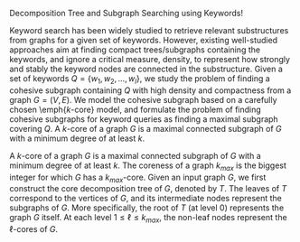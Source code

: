Decomposition Tree and Subgraph Searching using Keywords!

Keyword search has been widely studied to retrieve relevant substructures from graphs for a given set of keywords. 
However, existing well-studied approaches aim at finding compact trees/subgraphs containing the keywords, and ignore a critical measure, density, to represent how strongly and stably the keyword nodes are connected in the substructure.
Given a set of keywords $Q = \{w_1, w_2,\ldots, w_l\}$, we study the problem of finding a cohesive subgraph containing $Q$ with high density and compactness from a graph $G=(V,E)$. 
We model the cohesive subgraph based on a carefully chosen \emph{$k$-core} model, and formulate the problem of finding cohesive subgraphs for keyword queries as finding a maximal subgraph covering $Q$. A $k$-core of a graph $G$ is a maximal connected subgraph of $G$ with a minimum degree of at least $k$.

A $k$-core of a graph $G$ is a maximal connected subgraph of $G$ with a minimum degree of at least $k$. The coreness of a graph $k_{max}$ is the biggest integer for which $G$ has a $k_{max}$-core. Given an input graph $G$, we first construct the core decomposition tree of $G$, denoted by $T$. The leaves of $T$ correspond to the vertices of $G$, and its intermediate nodes represent the subgraphs of $G$. More specifically, the root of $T$ (at level 0) represents the graph $G$ itself. At each level $1 \leq \ell \leq  k_{max}$, the non-leaf nodes represent the $\ell$-cores of $G$.
